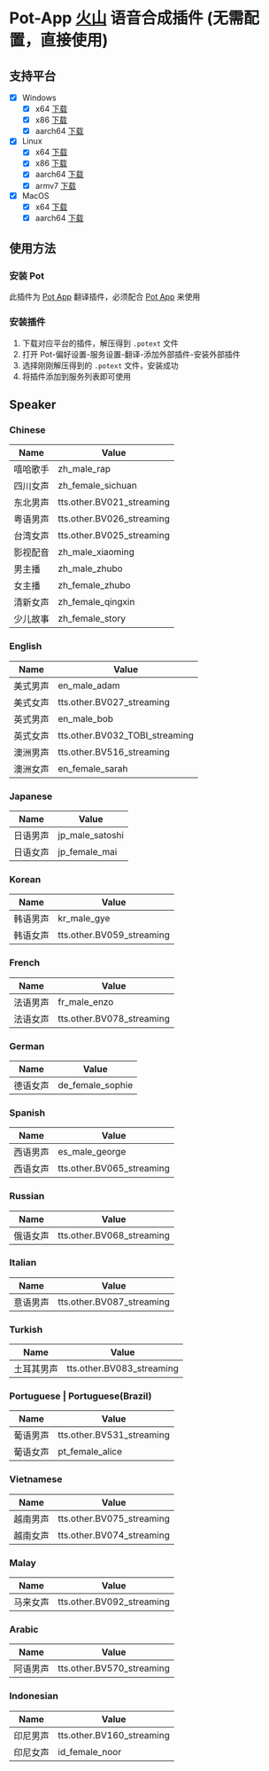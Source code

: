 # Pot-App [火山](https://www.volcengine.com/) 语音合成插件 (无需配置，直接使用)

## 支持平台

- [x] Windows
  - [x] x64 [下载](https://gh.pylogmon.com/https://github.com/TechDecryptor/pot-app-tts-plugin-volcengine/releases/latest/download/x86_64-pc-windows-msvc.zip)
  - [x] x86 [下载](https://gh.pylogmon.com/https://github.com/TechDecryptor/pot-app-tts-plugin-volcengine/releases/latest/download/i686-pc-windows-msvc.zip)
  - [x] aarch64 [下载](https://gh.pylogmon.com/https://github.com/TechDecryptor/pot-app-tts-plugin-volcengine/releases/latest/download/aarch64-pc-windows-msvc.zip)
- [x] Linux
  - [x] x64 [下载](https://gh.pylogmon.com/https://github.com/TechDecryptor/pot-app-tts-plugin-volcengine/releases/latest/download/x86_64-unknown-linux-gnu.zip)
  - [x] x86 [下载](https://gh.pylogmon.com/https://github.com/TechDecryptor/pot-app-tts-plugin-volcengine/releases/latest/download/i686-unknown-linux-gnu.zip)
  - [x] aarch64 [下载](https://gh.pylogmon.com/https://github.com/TechDecryptor/pot-app-tts-plugin-volcengine/releases/latest/download/aarch64-unknown-linux-gnu.zip)
  - [x] armv7 [下载](https://gh.pylogmon.com/https://github.com/TechDecryptor/pot-app-tts-plugin-volcengine/releases/latest/download/armv7-unknown-linux-gnueabihf.zip)
- [x] MacOS
  - [x] x64 [下载](https://gh.pylogmon.com/https://github.com/TechDecryptor/pot-app-tts-plugin-volcengine/releases/latest/download/x86_64-apple-darwin.zip)
  - [x] aarch64 [下载](https://gh.pylogmon.com/https://github.com/TechDecryptor/pot-app-tts-plugin-volcengine/releases/latest/download/aarch64-apple-darwin.zip)

## 使用方法

### 安装 Pot

此插件为 [Pot App](https://github.com/pot-app/pot-desktop) 翻译插件，必须配合 [Pot App](https://github.com/pot-app/pot-desktop) 来使用

### 安装插件

1. 下载对应平台的插件，解压得到 `.potext` 文件
2. 打开 Pot-偏好设置-服务设置-翻译-添加外部插件-安装外部插件
3. 选择刚刚解压得到的 `.potext` 文件，安装成功
4. 将插件添加到服务列表即可使用

## Speaker

### Chinese

| Name |      Value     |
|------|----------------|
| 嘻哈歌手 | zh_male_rap |
| 四川女声 | zh_female_sichuan |
| 东北男声 | tts.other.BV021_streaming |
| 粤语男声 | tts.other.BV026_streaming |
| 台湾女声 | tts.other.BV025_streaming |
| 影视配音 | zh_male_xiaoming |
| 男主播 | zh_male_zhubo |
| 女主播 | zh_female_zhubo |
| 清新女声 | zh_female_qingxin |
| 少儿故事 | zh_female_story |

### English

| Name |      Value     |
|------|----------------|
| 美式男声 | en_male_adam |
| 美式女声 | tts.other.BV027_streaming |
| 英式男声 | en_male_bob |
| 英式女声 | tts.other.BV032_TOBI_streaming |
| 澳洲男声 | tts.other.BV516_streaming |
| 澳洲女声 | en_female_sarah |

### Japanese

| Name |      Value     |
|------|----------------|
| 日语男声 | jp_male_satoshi |
| 日语女声 | jp_female_mai |

### Korean

| Name |      Value     |
|------|----------------|
| 韩语男声 | kr_male_gye |
| 韩语女声 | tts.other.BV059_streaming |

### French

| Name |      Value     |
|------|----------------|
| 法语男声 | fr_male_enzo |
| 法语女声 | tts.other.BV078_streaming |

### German

| Name |      Value     |
|------|----------------|
| 德语女声 | de_female_sophie |

### Spanish

| Name |      Value     |
|------|----------------|
| 西语男声 | es_male_george |
| 西语女声 | tts.other.BV065_streaming |

### Russian

| Name |      Value     |
|------|----------------|
| 俄语女声 | tts.other.BV068_streaming |

### Italian

| Name |      Value     |
|------|----------------|
| 意语男声 | tts.other.BV087_streaming |

### Turkish

| Name |      Value     |
|------|----------------|
| 土耳其男声 | tts.other.BV083_streaming |

### Portuguese | Portuguese(Brazil)

| Name |      Value     |
|------|----------------|
| 葡语男声 | tts.other.BV531_streaming |
| 葡语女声 | pt_female_alice |

### Vietnamese

| Name |      Value     |
|------|----------------|
| 越南男声 | tts.other.BV075_streaming |
| 越南女声 | tts.other.BV074_streaming |

### Malay

| Name |      Value     |
|------|----------------|
| 马来女声 | tts.other.BV092_streaming |

### Arabic 

| Name |      Value     |
|------|----------------|
| 阿语男声 | tts.other.BV570_streaming |

### Indonesian 

| Name |      Value     |
|------|----------------|
| 印尼男声 | tts.other.BV160_streaming |
| 印尼女声 | id_female_noor |
